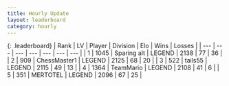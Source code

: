 ```yaml
---
title: Hourly Update
layout: leaderboard
category: hourly
---
```


{: .leaderboard}
| Rank | LV | Player | Division | Elo | Wins | Losses |
| --- | --- | --- | --- | --- | --- | --- |
| <span data-change="0">1</span> | 1045 | <span title="ID: 203132">Sparing alt</span> | LEGEND | <span data-change="0">2138</span> | <span data-change="0">77</span> | <span data-change="0">36</span> |
| <span data-change="0">2</span> | 909 | <span title="ID: 228528">ChessMaster1</span> | LEGEND | <span data-change="0">2125</span> | <span data-change="0">68</span> | <span data-change="0">20</span> |
| <span data-change="0">3</span> | 522 | <span title="ID: 170123">tails55</span> | LEGEND | <span data-change="0">2115</span> | <span data-change="0">49</span> | <span data-change="0">13</span> |
| <span data-change="0">4</span> | 1364 | <span title="ID: 164871">TeamMario</span> | LEGEND | <span data-change="0">2108</span> | <span data-change="0">41</span> | <span data-change="0">6</span> |
| <span data-change="0">5</span> | 351 | <span title="ID: 398821">MERTOTEL</span> | LEGEND | <span data-change="0">2096</span> | <span data-change="0">67</span> | <span data-change="0">25</span> |